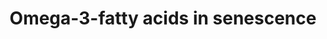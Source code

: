---
annotations:
- id: PW:0001253
  parent: classic metabolic pathway
  type: Pathway Ontology
  value: fatty acid omega degradation pathway
- id: PW:0000277
  parent: regulatory pathway
  type: Pathway Ontology
  value: cellular senescence pathway
- id: PW:0000010
  parent: classic metabolic pathway
  type: Pathway Ontology
  value: lipid metabolic pathway
authors:
- JuliaUM
- Egonw
- DeSl
- Nikita Krstevska
- Eweitz
- Khanspers
- AlexanderPico
citedin: ''
communities: []
description: 'Omega-3-polyunsaturated fatty acids may help with cellular senescence
  and other age-related conditions: Cognitive decline, Inflammation, Telomere shortening,
  DNA damage, and Epigenetic changes. Omega-3s are mainly found in fish and other
  seafood. However, most people in the world have low levels of EPA and DHA in their
  blood. Structured forms of omega-3s may have enhanced bioavailability and more powerful
  effects than simpler forms.'
last-edited: 2025-01-23
ndex: null
organisms:
- Homo sapiens
redirect_from:
- /index.php/Pathway:WP5432
- /instance/WP5432
- /instance/WP5432_r136290
revision: r136290
schema-jsonld:
- '@context': https://schema.org/
  '@id': https://wikipathways.github.io/pathways/WP5432.html
  '@type': Dataset
  creator:
    '@type': Organization
    name: WikiPathways
  description: 'Omega-3-polyunsaturated fatty acids may help with cellular senescence
    and other age-related conditions: Cognitive decline, Inflammation, Telomere shortening,
    DNA damage, and Epigenetic changes. Omega-3s are mainly found in fish and other
    seafood. However, most people in the world have low levels of EPA and DHA in their
    blood. Structured forms of omega-3s may have enhanced bioavailability and more
    powerful effects than simpler forms.'
  keywords:
  - 10,11,dihydro-12-oxo-RvE1
  - 10,11-dihydro-RvE1
  - 10-D4-NeuroP
  - 10-E4-NeuroP
  - 10-F4-NeuroP
  - 10-H4-NeuroP
  - 11-D4-NeuroP
  - 11-E4-NeuroP
  - 11-F4-NeuroP
  - 11-H4-NeuroP
  - 12-oxo-RvE1
  - 13-D4-NeuroP
  - 13-E4-NeuroP
  - 13-F4-NeuroP
  - 13S,14S-epoxy-maresin
  - 14-D4-NeuroP
  - 14-E4-NeuroP
  - 14-F4-NeuroP
  - 14-H4-NeuroP
  - 14-HpDPA
  - 14R-HDHA
  - 14S-HDHA
  - 14S-HpDHA
  - 15-F3-IsoP
  - 15S-HpEPE
  - 15d-PGJ3
  - 16-oxo-RvD2
  - 16S,17S-epoxy-DPA
  - 16S,17S-epoxyprotectin
  - 17-D4-NeuroP
  - 17-E4-NeuroP
  - 17-F4-NeuroP
  - 17-oxo-RvD1
  - 17R-HDHA
  - 17R-HpDHA
  - 17S-HDHA
  - 17S-HpDHA
  - 17S-HpDPA
  - 18-oxo-RvE1
  - 18R-HpEPE
  - 18S-RvE1
  - 18S-RvE2
  - 19-hydroxy-RvE1
  - 20-D4-NeuroP
  - 20-E4-NeuroP
  - 20-F4-NeuroP
  - 20-hydroxy-RvE1
  - 4-D4-NeuroP
  - 4-E4-NeuroP
  - 4-F4-NeuroP
  - 4S,5-epoxy-17R-HDHA
  - 4S,5-epoxy-17S-HDHA
  - 4S-hydroperoxy-17S-HDHA
  - 5(S)-HpEPE
  - 5S,12S,18R-TriHEPE
  - 5S,6S-epoxy-18R-HEPE
  - 5S,6S-epoxy-18S-HEPE
  - 5S-hydroxyperoxy-18R-HEPE
  - 5S-hydroxyperoxy-18S-HEPE
  - 7-D4-NeuroP
  - 7-E4-NeuroP
  - 7-F4-NeuroP
  - 7-oxo-RvD2
  - 7S,17S-diHpDHA
  - 7S,17S-diHpDPA
  - 7S,8-epoxy-17R-HDHA
  - 7S,8-epoxy-17S-HDHA
  - 7S-HpDHA
  - 7S-hydroperoxy-17S-HDHA
  - 8-oxo-RvD1
  - ALOX12
  - ALOX15
  - ALOX15B
  - ALOX5
  - AT-RvD1
  - AT-RvD2
  - AT-RvD3
  - AT-RvD4
  - CYP1A2
  - CYP2C8
  - CYP2C9
  - CYP2D6
  - CYP2E1
  - CYP3A4
  - Cytochrome P450
  - DPEP1
  - Docosahexaenoic acid (22:6,w3)
  - Docosapentaenoic acid (22:5,w3)
  - ELOVL2
  - ELOVL5
  - EPHX2
  - Eicosapentaenoic acid (20:5,w3)
  - Eicosatetraenoic acid (20:4,w3)
  - Eicosatrienoic acid (20:3,w3)
  - FADS1
  - FADS2
  - 'FPR2 '
  - GGT1
  - GPR32
  - GST
  - GSTM4
  - HPGD
  - LTA4H
  - LTB5
  - LTC4S
  - LTC5
  - LTD5
  - LXA5
  - MCTR1
  - MCTR2
  - MCTR3
  - MaR-L1
  - MaR-L2
  - Mar1(n-3 DPA)
  - Mar3(n-3 DPA)
  - Maresin 1
  - Maresin 2
  - PCTR1
  - PCTR2
  - PCTR3
  - PD1
  - PD1(n-3 DPA)
  - PD2(n-3 DPA)
  - PDX
  - PGD3
  - PGDS
  - PGE3
  - PGES
  - PGF3α
  - PGG3
  - PGH3
  - PGIS
  - PGJ3
  - PTGS1
  - PTGS2
  - Peroxidase
  - Phospholipase A2
  - RCTR1
  - RCTR2
  - RCTR3
  - RvD1
  - RvD2
  - RvD3
  - RvD4
  - RvD5
  - RvD6
  - RvE1
  - RvE2
  - RvE3
  - RvE4
  - RvT1
  - RvT2
  - RvT3
  - RvT4
  - Stearidonic acid (18:4,w3)
  - TXAS
  - Tetracosahexanoic acid (22:6,n-3)
  - Tetracosapentanoic acid (24:5,n-3)
  - TxA3
  - TxB3
  - Δ12-PGJ3
  - α-Linolenic acid  (18:3,w3)
  license: CC0
  name: Omega-3-fatty acids in senescence
seo: CreativeWork
title: Omega-3-fatty acids in senescence
wpid: WP5432
---